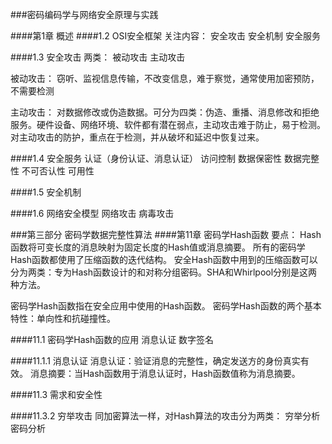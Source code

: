  ###密码编码学与网络安全原理与实践

 ####第1章 概述
 ####1.2 OSI安全框架
 关注内容：	安全攻击
 			安全机制
 			安全服务

 ####1.3 安全攻击
 两类：	被动攻击
 		主动攻击

 被动攻击：	窃听、监视信息传输，不改变信息，难于察觉，通常使用加密预防，不需要检测

 主动攻击：	对数据修改或伪造数据。可分为四类：伪造、重播、消息修改和拒绝服务。硬件设备、网络环境、软件都有潜在弱点，主动攻击难于防止，易于检测。对主动攻击的防护，重点在于检测，并从破坏和延迟中恢复过来。


####1.4 安全服务
认证（身份认证、消息认证）
访问控制
数据保密性
数据完整性
不可否认性
可用性

####1.5 安全机制

####1.6 网络安全模型
网络攻击
病毒攻击


###第三部分 密码学数据完整性算法
####第11章 密码学Hash函数
要点：
	Hash函数将可变长度的消息映射为固定长度的Hash值或消息摘要。
	所有的密码学Hash函数都使用了压缩函数的迭代结构。
	安全Hash函数中用到的压缩函数可以分为两类：专为Hash函数设计的和对称分组密码。SHA和Whirlpool分别是这两种方法。

密码学Hash函数指在安全应用中使用的Hash函数。
密码学Hash函数的两个基本特性：单向性和抗碰撞性。

####11.1 密码学Hash函数的应用
消息认证
数字签名

####11.1.1 消息认证
消息认证：验证消息的完整性，确定发送方的身份真实有效。
消息摘要：当Hash函数用于消息认证时，Hash函数值称为消息摘要。

####11.3 需求和安全性

####11.3.2 穷举攻击
同加密算法一样，对Hash算法的攻击分为两类：
	穷举分析
	密码分析







